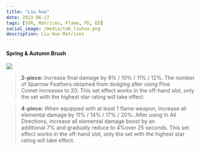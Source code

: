 ```yaml
---
title: "Liu huo"
date: 2023-06-27
tags: [SSR, Matrices, Flame, FD, ED]
social_image: /media/tab_liuhuo.png
description: Liu Huo Matrices
---
```

#### Spring & Autumn Brush

![](https://telegra.ph/file/3dd8e9490147f7e273c62.png)

> **2-piece:** Increase final damage by 9% / 10% / 11% / 12%. The number of Sparrow Feathers obtained from dodging after using Pine Comet increases to 20. This set effect works in the off-hand slot, only the set with the highest star rating will take effect.

> **4-piece:** When equipped with at least 1 flame weapon, increase all elemental damage by 11% / 14% / 17% / 20%. After using In All Directions, increase all elemental damage boost by an additional 7% and gradually reduce to 4%over 25 seconds. This set effect works in the off-hand slot, only the set with the highest star rating will take effect.